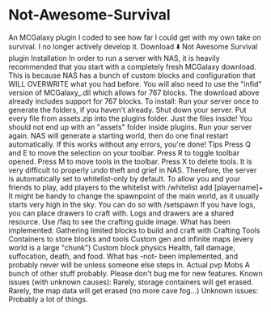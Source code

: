 # Not-Awesome-Survival
An MCGalaxy plugin I coded to see how far I could get with my own take on survival. I no longer actively develop it.  Download ⬇️ Not Awesome Survival plugin Installation In order to run a server with NAS, it is heavily recommended that you start with a completely fresh MCGalaxy download. This is because NAS has a bunch of custom blocks and configuration that WILL OVERWRITE what you had before.  You will also need to use the "infid" version of MCGalaxy_.dll which allows for 767 blocks. The download above already includes support for 767 blocks.  To install:  Run your server once to generate the folders, if you haven't already. Shut down your server. Put every file from assets.zip into the plugins folder. Just the files inside! You should not end up with an "assets" folder inside plugins. Run your server again. NAS will generate a starting world, then do one final restart automatically. If this works without any errors, you're done!  Tips Press Q and E to move the selection on your toolbar. Press R to toggle toolbar opened. Press M to move tools in the toolbar. Press X to delete tools.  It is very difficult to properly undo theft and grief in NAS. Therefore, the server is automatically set to whitelist-only by default. To allow you and your friends to play, add players to the whitelist with /whitelist add [playername]+  It might be handy to change the spawnpoint of the main world, as it usually starts very high in the sky. You can do so with /setspawn  If you have logs, you can place drawers to craft with. Logs and drawers are a shared resource. Use /faq to see the crafting guide image.  What has been implemented:  Gathering limited blocks to build and craft with Crafting Tools Containers to store blocks and tools Custom gen and infinite maps (every world is a large "chunk") Custom block physics Health, fall damage, suffocation, death, and food. What has -not- been implemented, and probably never will be unless someone else steps in.  Actual pvp Mobs A bunch of other stuff probably. Please don't bug me for new features. Known issues (with unknown causes):  Rarely, storage containers will get erased. Rarely, the map data will get erased (no more cave fog...) Unknown issues:  Probably a lot of things.
